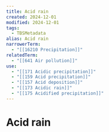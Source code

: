 ```yaml
---
title: Acid rain
created: 2024-12-01
modified: 2024-12-01
tags:
  - TBSMetadata
alias: Acid rain
narrowerTerm:
  - "[[16210 Precipitation]]"
relatedTerm:
  - "[[641 Air pollution]]"
use:
  - "[[171 Acidic precipitation]]"
  - "[[159 Acid precipitation]]"
  - "[[157 Acid deposition]]"
  - "[[173 Acidic rain]]"
  - "[[175 Acidified precipitation]]"
---
```

# Acid rain
